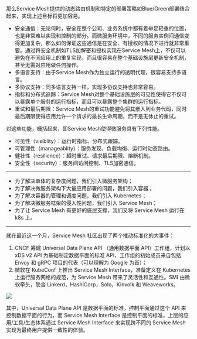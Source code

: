 那么Service Mesh提供的动态路由机制和特定的部署策略如Blue/Green部署结合起来，实现上述目标将更加容易。
* 安全通信：无论何时，安全在整个公司、业务系统中都有着举足轻重的位置，也是非常难以实现和控制的部分。而微服务环境中，不同的服务实例间通信变得更加复杂，那么如何保证这些通信是在安全、有授权的情况下进行就非常重要。通过将安全机制如TLS加解密和授权实现在Service Mesh上，不仅可以避免在不同应用上的重复实现，而且很容易在整个基础设施层更新安全机制，甚至无需对应用做任何操作。
* 多语言支持：由于Service Mesh作为独立运行的透明代理，很容易支持多语言。
* 多协议支持：同多语言支持一样，实现多协议支持也非常容易。
* 指标和分布式追踪：Service Mesh对整个基础设施层的可见性使得它不仅可以暴露单个服务的运行指标，而且可以暴露整个集群的运行指标。
* 重试和最后期限：Service Mesh的重试功能避免将其嵌入到业务代码，同时最后期限使得应用允许一个请求的最长生命周期，而不是无休止的重试。

对这些功能，概括起来，即Service Mesh使得微服务具有下列性能。
* 可见性（visiblity）：运行时指标、分布式跟踪。
* 可管理性（manageablity）：服务发现、负载均衡、运行时动态路由。
* 健壮性（resilience）：超时重试、请求最后期限、熔断机制。
* 安全性（security）：服务间访问控制、TLS加密通信。

---

* 为了解决单体的复杂度问题，我们引入微服务架构；
* 为了解决微服务架构下大量应用部署的问题，我们引入容器；
* 为了解决容器的管理和调度问题，我们引入 Kubernetes；
* 为了解决微服务框架的侵入性问题，我们引入 Service Mesh；
* 为了让 Service Mesh 有更好的底层支撑，我们又将 Service Mesh 运行在 k8s 上。

---

就在最近这一个月，Service Mesh 社区出现了两个推动标准化的大事件：
1. CNCF 筹建 Universal Data Plane API （通用数据平面 API）工作组，计划以 xDS v2 API 为基础制定数据平面的标准 API，工作组的初始成员来自包括 Envoy 和 gRPC 项目的代表（可以理解为 Google 为首）；
2. 微软在 KubeConf 上推出 Service Mesh Interface，准备定义在 Kubernetes 上运行服务网格的规范，为 Service Mesh 带来了灵活性和互通性。SMI 由微软牵头，联合 Linkerd，HashiCorp，Solo，Kinvolk 和 Weaveworks。

![](https://user-gold-cdn.xitu.io/2019/5/29/16b014936333b32b?imageView2/0/w/1280/h/960/format/webp/ignore-error/1)

其中，Universal Data Plane API 是数据平面的标准，控制平面通过这个 API 来控制数据平面的行为。而 Service Mesh Interface 是控制平面的标准，上层的应用/工具/生态体系通过 Service Mesh Interface 来实现跨不同的 Service Mesh 实现为最终用户提供一致性的体验。
